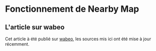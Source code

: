 Fonctionnement de Nearby Map
========

## L'article sur wabeo

Cet article à été publié sur [wabeo](http://wabeo.fr/blog/nearby-map-carte-alentours/), les sources mis ici ont été mise à jour récemment. 